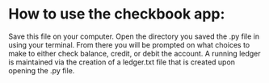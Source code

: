 # How to use the checkbook app:

Save this file on your computer. Open the directory you saved the .py file in using your terminal. From there you will be prompted on what choices to make to either check balance, credit, or debit the account.  A running ledger is maintained via the creation of a ledger.txt file that is created upon opening the .py file. 